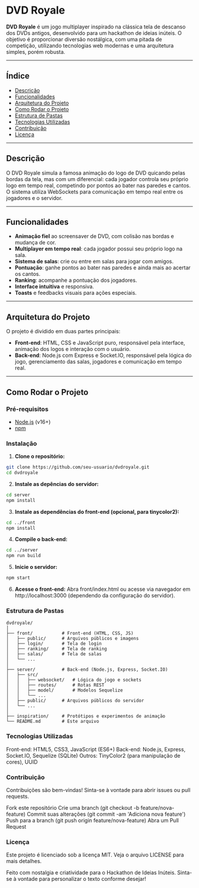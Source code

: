 # DVD Royale

**DVD Royale** é um jogo multiplayer inspirado na clássica tela de descanso dos DVDs antigos, desenvolvido para um hackathon de ideias inúteis. O objetivo é proporcionar diversão nostálgica, com uma pitada de competição, utilizando tecnologias web modernas e uma arquitetura simples, porém robusta.

---

## Índice

- [Descrição](#descrição)
- [Funcionalidades](#funcionalidades)
- [Arquitetura do Projeto](#arquitetura-do-projeto)
- [Como Rodar o Projeto](#como-rodar-o-projeto)
- [Estrutura de Pastas](#estrutura-de-pastas)
- [Tecnologias Utilizadas](#tecnologias-utilizadas)
- [Contribuição](#contribuição)
- [Licença](#licença)

---

## Descrição

O DVD Royale simula a famosa animação do logo de DVD quicando pelas bordas da tela, mas com um diferencial: cada jogador controla seu próprio logo em tempo real, competindo por pontos ao bater nas paredes e cantos. O sistema utiliza WebSockets para comunicação em tempo real entre os jogadores e o servidor.

---

## Funcionalidades

- **Animação fiel** ao screensaver de DVD, com colisão nas bordas e mudança de cor.
- **Multiplayer em tempo real**: cada jogador possui seu próprio logo na sala.
- **Sistema de salas**: crie ou entre em salas para jogar com amigos.
- **Pontuação**: ganhe pontos ao bater nas paredes e ainda mais ao acertar os cantos.
- **Ranking**: acompanhe a pontuação dos jogadores.
- **Interface intuitiva** e responsiva.
- **Toasts** e feedbacks visuais para ações especiais.

---

## Arquitetura do Projeto

O projeto é dividido em duas partes principais:

- **Front-end**: HTML, CSS e JavaScript puro, responsável pela interface, animação dos logos e interação com o usuário.
- **Back-end**: Node.js com Express e Socket.IO, responsável pela lógica do jogo, gerenciamento das salas, jogadores e comunicação em tempo real.

---

## Como Rodar o Projeto

### Pré-requisitos

- [Node.js](https://nodejs.org/) (v16+)
- [npm](https://www.npmjs.com/)

### Instalação

1. **Clone o repositório:**

```sh
git clone https://github.com/seu-usuario/dvdroyale.git
cd dvdroyale
```

2. **Instale as depências do servidor:**

```bash
cd server
npm install
```

3. **Instale as dependências do front-end (opcional, para tinycolor2):**

```bash
cd ../front
npm install
```

4. **Compile o back-end:**

```bash
cd ../server
npm run build
```

5. **Inicie o servidor:**

```bash
npm start
```

6. **Acesse o front-end:**
   Abra front/index.html ou acesse via navegador em http://localhost:3000 (dependendo da configuração do servidor).

### Estrutura de Pastas

```plaintext
dvdroyale/
│
├── front/           # Front-end (HTML, CSS, JS)
│   ├── public/      # Arquivos públicos e imagens
│   ├── login/       # Tela de login
│   ├── ranking/     # Tela de ranking
│   ├── salas/       # Tela de salas
│   └── ...
│
├── server/          # Back-end (Node.js, Express, Socket.IO)
│   ├── src/
│   │   ├── websocket/   # Lógica do jogo e sockets
│   │   ├── routes/      # Rotas REST
│   │   ├── model/       # Modelos Sequelize
│   │   └── ...
│   ├── public/      # Arquivos públicos do servidor
│   └── ...
│
├── inspiration/     # Protótipos e experimentos de animação
└── README.md        # Este arquivo
```

### Tecnologias Utilizadas

Front-end: HTML5, CSS3, JavaScript (ES6+)
Back-end: Node.js, Express, Socket.IO, Sequelize (SQLite)
Outros: TinyColor2 (para manipulação de cores), UUID

### Contribuição

Contribuições são bem-vindas! Sinta-se à vontade para abrir issues ou pull requests.

Fork este repositório
Crie uma branch (git checkout -b feature/nova-feature)
Commit suas alterações (git commit -am 'Adiciona nova feature')
Push para a branch (git push origin feature/nova-feature)
Abra um Pull Request

### Licença

Este projeto é licenciado sob a licença MIT. Veja o arquivo LICENSE para mais detalhes.

Feito com nostalgia e criatividade para o Hackathon de Ideias Inúteis.
Sinta-se à vontade para personalizar o texto conforme desejar!

